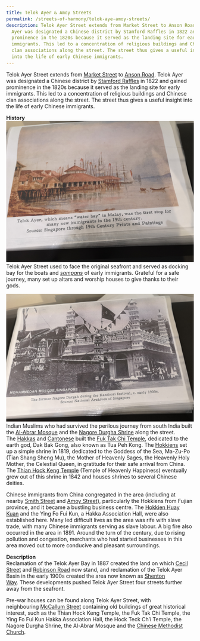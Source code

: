 ```yaml
---
title: Telok Ayer & Amoy Streets
permalink: /streets-of-harmony/telok-aye-amoy-streets/
description: Telok Ayer Street extends from Market Street to Anson Road. Telok
  Ayer was designated a Chinese district by Stamford Raffles in 1822 and gained
  prominence in the 1820s because it served as the landing site for early
  immigrants. This led to a concentration of religious buildings and Chinese
  clan associations along the street. The street thus gives a useful insight
  into the life of early Chinese immigrants.
---
```

Telok Ayer Street extends from [Market Street](https://eresources.nlb.gov.sg/infopedia/articles/SIP_351_2005-01-11.html) to [Anson Road](https://eresources.nlb.gov.sg/infopedia/articles/SIP_348_2004-12-17.htm). Telok Ayer was designated a Chinese district by [Stamford Raffles](https://eresources.nlb.gov.sg/infopedia/articles/SIP_715_2004-12-15.html) in 1822 and gained prominence in the 1820s because it served as the landing site for early immigrants. This led to a concentration of religious buildings and Chinese clan associations along the street. The street thus gives a useful insight into the life of early Chinese immigrants.

**History**  
![Telok Ayer Street](/images/Telok%20Ayer%20Street.jpg)
Telok Ayer Street used to face the original seafront and served as docking bay for the boats and [_sampans_](https://eresources.nlb.gov.sg/infopedia/articles/SIP_958_2005-01-06.html) of early immigrants. Grateful for a safe journey, many set up altars and worship houses to give thanks to their gods.   
  
![Nagore Dargah](/images/Nagore%20Dargah.jpg)
Indian Muslims who had survived the perilous journey from south India built the [Al-Abrar Mosque](https://eresources.nlb.gov.sg/infopedia/articles/SIP_519_2004-12-24.html) and the [Nagore Durgha Shrine](https://eresources.nlb.gov.sg/infopedia/articles/SIP_536_2004-12-27.html) along the street. The [Hakkas](https://eresources.nlb.gov.sg/infopedia/articles/SIP_1497_2009-04-09.html) and [Cantonese](https://eresources.nlb.gov.sg/infopedia/articles/SIP_1491_2009-03-25.html) built the [Fuk Tak Chi Temple](https://eresources.nlb.gov.sg/infopedia/articles/SIP_232_2004-12-10.html), dedicated to the earth god, Dak Bak Gong, also known as Tua Peh Kong. The [Hokkiens](https://eresources.nlb.gov.sg/infopedia/articles/SIP_1498_2009-04-09.html) set up a simple shrine in 1819, dedicated to the Goddess of the Sea, Ma-Zu-Po (Tian Shang Sheng Mu), the Mother of Heavenly Sages, the Heavenly Holy Mother, the Celestial Queen, in gratitude for their safe arrival from China. The [Thian Hock Keng Temple](https://eresources.nlb.gov.sg/infopedia/articles/SIP_793_2005-01-10.html) (Temple of Heavenly Happiness) eventually grew out of this shrine in 1842 and houses shrines to several Chinese deities.  
  
Chinese immigrants from China congregated in the area (including at nearby [Smith Street](https://eresources.nlb.gov.sg/infopedia/articles/SIP_681_2005-01-25.html) and [Amoy Street](https://eresources.nlb.gov.sg/infopedia/articles/SIP_347_2004-12-24.html)), particularly the Hokkiens from Fujian province, and it became a bustling business centre. The [Hokkien Huay Kuan](https://eresources.nlb.gov.sg/infopedia/articles/SIP_2016-04-07_163620.html) and the Ying Fo Fui Kun, a Hakka Association Hall, were also established here. Many led difficult lives as the area was rife with slave trade, with many Chinese immigrants serving as slave labour. A big fire also occurred in the area in 1891. Around the turn of the century, due to rising pollution and congestion, merchants who had started businesses in this area moved out to more conducive and pleasant surroundings.  
  
**Description**  
Reclamation of the Telok Ayer Bay in 1887 created the land on which [Cecil Street](https://eresources.nlb.gov.sg/infopedia/articles/SIP_1435_2009-12-10.html) and [Robinson Road](https://eresources.nlb.gov.sg/infopedia/articles/SIP_179_2005-01-19.html) now stand, and reclamation of the Telok Ayer Basin in the early 1900s created the area now known as [Shenton Way](https://eresources.nlb.gov.sg/infopedia/articles/SIP_726_2005-01-25.html). These developments pushed Telok Ayer Street four streets further away from the seafront.  
  
Pre-war houses can be found along Telok Ayer Street, with neighbouring [McCallum Street](https://eresources.nlb.gov.sg/infopedia/articles/SIP_979_2005-09-02.html) containing old buildings of great historical interest, such as the Thian Hock Keng Temple, the Fuk Tak Chi Temple, the Ying Fo Fui Kun Hakka Association Hall, the Hock Teck Ch’i Temple, the Nagore Durgha Shrine, the Al-Abrar Mosque and the [Chinese Methodist Church](https://eresources.nlb.gov.sg/infopedia/articles/SIP_1377_2009-11-26.html).